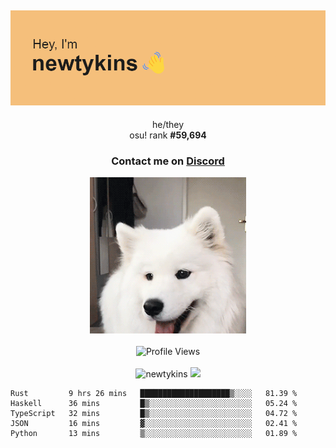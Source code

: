 <div align="center">
    <p>
        <h2>
            <img src="banner.png" alt="✨ Hey, I'm newt!">
        </h2>
        <p>
			he/they <br>
			osu! rank <strong>#<!--osu-global-rank-->59,694<!--osu-global-rank--></strong>
		</p>
		<h3>Contact me on <a href="https://discord.gg/brEhN5Y7YK">Discord</a></h3>
    </p>
    <img src="dog.gif" height="250"><br><br>
    <img src="https://komarev.com/ghpvc/?username=newtykins&style=flat-square&color=000000" alt="Profile Views">
    <br><br>
</div>

<div align="center">
	<img src="https://github-readme-stats.vercel.app/api?username=newtykins&show_icons=true&locale=en&theme=dark&hide_border=true&count_private=true&custom_title=My%20Stats&line_height=25" alt="newtykins" width="420">
    <img src="https://github-readme-streak-stats.herokuapp.com?user=newtykins&hide_border=true&date_format=M%20j%5B%2C%20Y%5D&theme=dark" width="420">
</div>

<!--START_SECTION:waka-->

```text
Rust         9 hrs 26 mins   ████████████████████▒░░░░   81.39 %
Haskell      36 mins         █▒░░░░░░░░░░░░░░░░░░░░░░░   05.24 %
TypeScript   32 mins         █▒░░░░░░░░░░░░░░░░░░░░░░░   04.72 %
JSON         16 mins         ▓░░░░░░░░░░░░░░░░░░░░░░░░   02.41 %
Python       13 mins         ▒░░░░░░░░░░░░░░░░░░░░░░░░   01.89 %
```

<!--END_SECTION:waka-->
